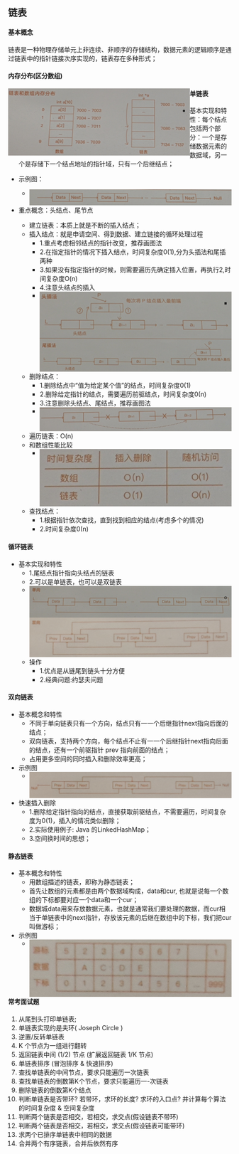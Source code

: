 ## 链表
#### 基本概念  
链表是一种物理存储单元上非连续、非顺序的存储结构，数据元素的逻辑顺序是通过链表中的指针链接次序实现的，链表存在多种形式；  

#### 内存分布(区分数组)  
<img src="images/20220220174504.png" style="zoom:40%;" align="left"/>

#### 单链表
- 基本实现和特性：每个结点包括两个部分：一个是存储数据元素的数据域，另一个是存储下一个结点地址的指针域，只有一个后继结点；
- 示例图：
  - <img src="images/20220220205940.png" style="zoom:80%;"  align="left"/>
- 重点概念：头结点、尾节点

  - 建立链表：本质上就是不断的插入结点；
  - 插入结点：就是申请空间、得到数据、建立链接的循环处理过程
    - 1.重点考虑相邻结点的指针改变，推荐画图法
    - 2.在指定指针的情况下插入结点，时间复杂度0(1),分为头插法和尾插两种
    - 3.如果没有指定指针的时候，则需要遍历先确定插入位置，再执行2,时间复杂度O(n)
    - 4.注意头结点的插入
    - <img src="images/20220220210400.png" alt="头插法" style="zoom:80%;" align="left"/>
    - <img src="images/20220220210651.png" alt="尾插法" style="zoom:80%;" align="left"/>
  - 删除结点：
    - 1.删除结点中“值为给定某个值”的结点，时间复杂度0(1)
    - 2.删除给定指针的结点，需要遍历前驱结点，时间复杂度0(n)
    - 3.注意删除头结点、尾结点，推荐画图法
    - <img src="images/20220220210913.png" style="zoom:80%;" align="left"/>
  - 遍历链表：O(n)  
  - 和数组性能比较
    - <img src="images/20220220211020.png" style="zoom:80%;" align="left"/>
  - 查找结点：
    - 1.根据指针依次查找，直到找到相应的结点(考虑多个的情况)
    - 2.时间复杂度0(n)

#### 循环链表  
- 基本实现和特性  
	- 1.尾结点指针指向头结点的链表
	- 2.可以是单链表，也可以是双链表
	- <img src="images/20220220211224.png" alt="单向" style="zoom:80%;" align="left"/>
	- <img src="images/20220220211805.png" alt="双向" style="zoom:60%;" align="left"/>
	- 操作
		- 1.优点是从链尾到链头十分方便
		- 2.经典问题:约瑟夫问题

#### 双向链表  
- 基本概念和特性  
  - 不同于单向链表只有一个方向，结点只有一一个后继指针next指向后面的结点；
  - 双向链表，支持两个方向，每个结点不止有一一个后继指针next指向后面的结点，还有一个前驱指针 prev 指向前面的结点；
  - 占用更多空间的同时插入和删除效率更高；
- 示例图
  - <img src="images/20220220211933.png" style="zoom:60%;" align="left"/>
- 快速插入删除
  - 1.删除给定指针指向的结点，直接获取前驱结点，不需要遍历，时间复杂度为0(1)，插入的情况类似删除；
  - 2.实际使用例子: Java 的LinkedHashMap；
  - 3.空间换时间的思想；

#### 静态链表  
- 基本概念和特性  
	- 用数组描述的链表，即称为静态链表；
	- 首先让数组的元素都是由两个数据域构成，data和cur, 也就是说每一个数组的下标都要对应一个data和一个cur；
	- 数据城data用来存放数据元素，也就是通常我们要处理的数据，而cur相当于单链表中的next指针，存放该元素的后继在数组中的下标，我们把cur叫做游标；
- 示例图  
	- <img src="images/20220220212128.png" style="zoom:60%;" align="left"/>

#### 常考面试题  
 1. 从尾到头打印单链表;  
 2. 单链表实现约是夫环( Joseph Circle )
 3. 逆置/反转单链表  
 4. K 个节点为一组进行翻转  
 5. 返回链表中间 (1/2) 节点 (扩展返回链表 1/K 节点)  
 6. 单链表排序 (冒泡排序 & 快速排序)  
 7. 查找单链表的中间节点，要求只能遍历一次链表  
 8. 查找单链表的倒数第K个节点，要求只能遍历一-次链表  
 9. 删除链表的倒数第K个结点  
 10. 判断单链表是否带环? 若带环，求环的长度? 求环的入口点? 并计算每个算法的时间复杂度 & 空间复杂度  
 11. 判断两个链表是否相交，若相交，求交点(假设链表不带环)  
 12. 判断两个链表是否相交，若相交，求交点(假设链表可能带环)  
 13. 求两个已排序单链表中相同的数据  
 14. 合并两个有序链表，合并后依然有序  